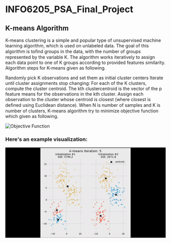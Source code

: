 # INFO6205_PSA_Final_Project

## K-means Algorithm

K-means clustering is a simple and popular type of unsupervised machine learning algorithm, which is used on unlabeled data. The goal of this algorithm is toﬁnd groups in the data, with the number of groups represented by the variable K. The algorithm works iteratively to assign each data point to one of K groups according to provided features similarity. Algorithm steps for K-means given as following.

Randomly pick K observations and set them as initial cluster centers
Iterate until cluster assignments stop changing:
For each of the K clusters, compute the cluster centroid. The kth clustercentroid is the vector of the p feature means for the observations in the kth cluster.
Assign each observation to the cluster whose centroid is closest (where closest is deﬁned using Euclidean distance).
When N is number of samples and K is number of clusters, K-means algorithm try to minimize objective function which given as following.

![Objective Function](https://user-images.githubusercontent.com/45906647/90062451-613ef880-dcf0-11ea-9f19-6a3f12496b28.png)


### Here's an example visualization:
![gifKmeans](https://github.com/meghanshubhatt09/INFO6205_PSA_Final_Project/blob/main/img/ezgif-2-829f2a1860.gif)




